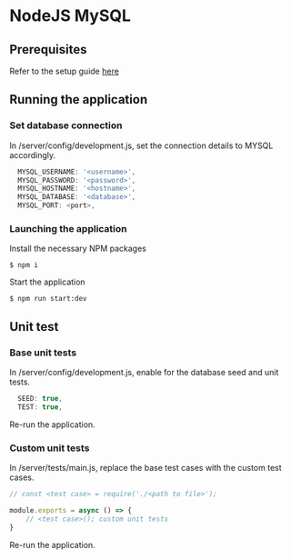 # NodeJS MySQL

## Prerequisites
Refer to the setup guide [here](./SETUP.md)

## Running the application

### Set database connection
In /server/config/development.js, set the connection details to MYSQL accordingly.
```javascript
  MYSQL_USERNAME: '<username>',
  MYSQL_PASSWORD: '<password>',
  MYSQL_HOSTNAME: '<hostname>',
  MYSQL_DATABASE: '<database>',
  MYSQL_PORT: <port>,
```
### Launching the application
Install the necessary NPM packages
```
$ npm i
```

Start the application
```
$ npm run start:dev
```

## Unit test

### Base unit tests
In /server/config/development.js, enable for the database seed and unit tests.
```javascript
  SEED: true,
  TEST: true,
```
Re-run the application.

### Custom unit tests
In /server/tests/main.js, replace the base test cases with the custom test cases.
```javascript
// const <test case> = require('./<path to file>');

module.exports = async () => {
    // <test case>(); custom unit tests
}
```
Re-run the application.